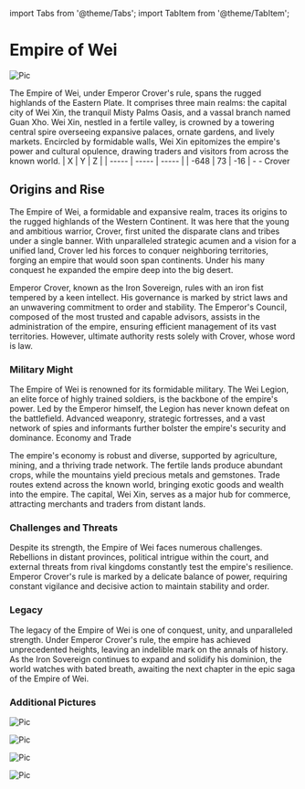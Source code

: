 import Tabs from '@theme/Tabs';
import TabItem from '@theme/TabItem';

# Empire of Wei

![Pic](/img/season1/bases/empire_of_wei/2022-12-19_23.01.07.png)

<Tabs>
  <TabItem value="about" label="Description">
    The Empire of Wei, under Emperor Crover's rule, spans the rugged highlands of the Eastern Plate. It comprises three main realms: the capital city of Wei Xin, the tranquil Misty Palms Oasis, and a vassal branch named Guan Xho. Wei Xin, nestled in a fertile valley, is crowned by a towering central spire overseeing expansive palaces, ornate gardens, and lively markets. Encircled by formidable walls, Wei Xin epitomizes the empire's power and cultural opulence, drawing traders and visitors from       across the known world.
  </TabItem>
  <TabItem value="coords" label="Coords" default>
    | X     | Y     | Z     | 
    | ----- | ----- | ----- |
    | -648    | 73    | -16 |
  </TabItem>
  <TabItem value="ncooords" label="Nether Directions">
    -
  </TabItem>
  <TabItem value="builders" label="Builders">
    - Crover
  </TabItem>
  <TabItem value="date" label="Date Finished">
    
  </TabItem>
</Tabs>

## Origins and Rise

The Empire of Wei, a formidable and expansive realm, traces its origins to the rugged highlands of the Western Continent. It was here that the young and ambitious warrior, Crover, first united the disparate clans and tribes under a single banner. With unparalleled strategic acumen and a vision for a unified land, Crover led his forces to conquer neighboring territories, forging an empire that would soon span continents. Under his many conquest he expanded the empire deep into the big desert.

Emperor Crover, known as the Iron Sovereign, rules with an iron fist tempered by a keen intellect. His governance is marked by strict laws and an unwavering commitment to order and stability. The Emperor's Council, composed of the most trusted and capable advisors, assists in the administration of the empire, ensuring efficient management of its vast territories. However, ultimate authority rests solely with Crover, whose word is law.

### Military Might

The Empire of Wei is renowned for its formidable military. The Wei Legion, an elite force of highly trained soldiers, is the backbone of the empire's power. Led by the Emperor himself, the Legion has never known defeat on the battlefield. Advanced weaponry, strategic fortresses, and a vast network of spies and informants further bolster the empire's security and dominance.
Economy and Trade

The empire's economy is robust and diverse, supported by agriculture, mining, and a thriving trade network. The fertile lands produce abundant crops, while the mountains yield precious metals and gemstones. Trade routes extend across the known world, bringing exotic goods and wealth into the empire. The capital, Wei Xin, serves as a major hub for commerce, attracting merchants and traders from distant lands.

### Challenges and Threats

Despite its strength, the Empire of Wei faces numerous challenges. Rebellions in distant provinces, political intrigue within the court, and external threats from rival kingdoms constantly test the empire's resilience. Emperor Crover's rule is marked by a delicate balance of power, requiring constant vigilance and decisive action to maintain stability and order.

### Legacy

The legacy of the Empire of Wei is one of conquest, unity, and unparalleled strength. Under Emperor Crover's rule, the empire has achieved unprecedented heights, leaving an indelible mark on the annals of history. As the Iron Sovereign continues to expand and solidify his dominion, the world watches with bated breath, awaiting the next chapter in the epic saga of the Empire of Wei.

### Additional Pictures

![Pic](/img/season1/bases/empire_of_wei/2022-12-19_23.01.37.png)

![Pic](/img/season1/bases/empire_of_wei/2022-12-19_23.02.18.png)

![Pic](/img/season1/bases/empire_of_wei/2022-12-19_23.00.08.png)

![Pic](/img/season1/bases/empire_of_wei/2022-12-19_23.00.34.png)
